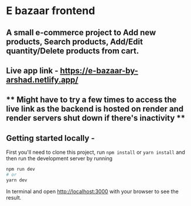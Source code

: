 
# E bazaar frontend
## A small e-commerce project to Add new products, Search products, Add/Edit quantity/Delete products from cart.

## Live app link - https://e-bazaar-by-arshad.netlify.app/

## ** Might have to try a few times to access the live link as the backend is hosted on render and render servers shut down if there's inactivity **

## Getting started locally - 

First you'll need to clone this project, run ```npm install``` or ```yarn install``` and then run the development server by running

```bash
npm run dev
# or
yarn dev
```

In terminal and open [http://localhost:3000](http://localhost:3000) with your browser to see the result.

